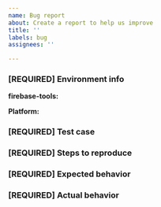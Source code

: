 ```yaml
---
name: Bug report
about: Create a report to help us improve
title: ''
labels: bug
assignees: ''

---
```


<!--
Thank you for contributing to the Firebase community!

Have a usage question?
=======================
We get lots of those and we love helping you, but GitHub is not the best place for them and they will be closed. Please take a look at the guide first: https://firebase.google.com/docs/cli/

If the official documentation doesn't help, try asking through our official support channel: https://firebase.google.com/support/

Additional locations to check for solutions or assistance from the community:
- Stack Overflow: https://stackoverflow.com/
- Firebase Slack Community: https://firebase.community/

*Please avoid duplicate posting across multiple channels!*

Think you found a bug?
=======================
Yeah, we're definitely not perfect! Please use this template and include a minimal repro when opening the issue. If you know how to solve the issue, please create a Pull Request, and we'd be happy to review it!

Have a feature request?
========================
Great, we love hearing how we can improve our products! However, do not use this template to submit a feature request. Please submit your feature requests to: https://firebase.google.com/support/contact/bugs-features/
-->

### [REQUIRED] Environment info

<!-- What version of the Firebase CLI (`firebase-tools`) are you using? Note that your issue may already be fixed in the latest versions. The latest version can be found at https://github.com/firebase/firebase-tools/releases -->

<!-- Output of `firebase --version` -->
**firebase-tools:**

<!-- e.g. macOS, Windows 10, Ubuntu 18.04 -->
**Platform:**

### [REQUIRED] Test case

<!-- Provide a minimal, complete, and verifiable example (http://stackoverflow.com/help/mcve) -->

### [REQUIRED] Steps to reproduce

<!-- Provide the steps needed to reproduce the issue with the above test case. -->

### [REQUIRED] Expected behavior

<!-- What is the expected behavior? -->

### [REQUIRED] Actual behavior

<!-- Run the command with --debug flag, and include the logs below. -->
